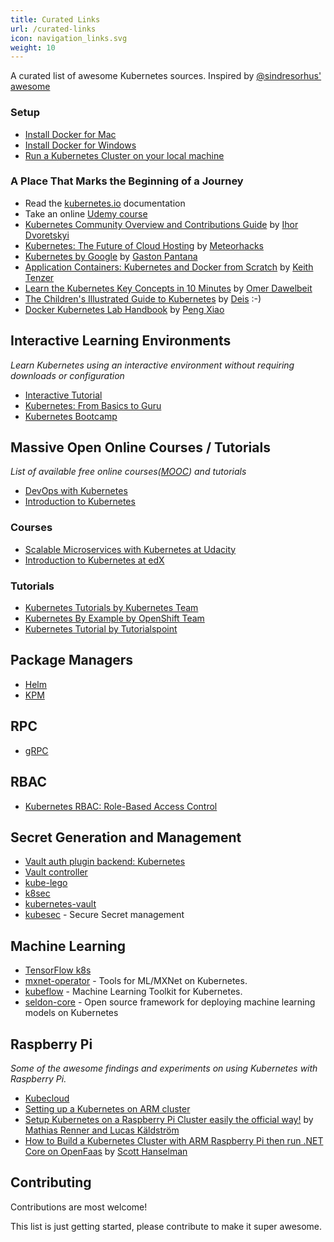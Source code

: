 ```yaml
---
title: Curated Links
url: /curated-links
icon: navigation_links.svg
weight: 10
---
```


A curated list of awesome Kubernetes sources.
Inspired by [@sindresorhus' awesome](https://github.com/sindresorhus/awesome)

### Setup
* [Install Docker for Mac](https://docs.docker.com/docker-for-mac/)
* [Install Docker for Windows](https://docs.docker.com/docker-for-windows/install/)
* [Run a Kubernetes Cluster on your local machine](https://kubernetes.io/docs/tasks/tools/install-minikube/)

### A Place That Marks the Beginning of a Journey

* Read the [kubernetes.io](https://kubernetes.io/docs/home) documentation
* Take an online [Udemy course](https://www.udemy.com/course/learn-kubernetes)
* [Kubernetes Community Overview and Contributions Guide](https://docs.google.com/presentation/d/1JqcALpsg07eH665ZXQrIvOcin6SzzsIUjMRRVivrZMg/edit?usp=sharing) by [Ihor Dvoretskyi](https://twitter.com/idvoretskyi/)
* [Kubernetes: The Future of Cloud Hosting](https://github.com/meteorhacks/meteorhacks.github.io/blob/master/_posts/2015-04-22-learn-kubernetes-the-future-of-the-cloud.md) by [Meteorhacks](https://twitter.com/meteorhacks)
* [Kubernetes by Google](http://thevirtualizationguy.wordpress.com/tag/kubernetes/) by [Gaston Pantana](https://twitter.com/GastonPantana)
* [Application Containers: Kubernetes and Docker from Scratch](https://keithtenzer.com/containers/application-containers-kubernetes-and-docker-from-scratch/) by [Keith Tenzer](https://twitter.com/keithtenzer)
* [Learn the Kubernetes Key Concepts in 10 Minutes](http://omerio.com/2015/12/18/learn-the-kubernetes-key-concepts-in-10-minutes/) by [Omer Dawelbeit](https://twitter.com/omerio)
* [The Children's Illustrated Guide to Kubernetes](http://deis.com/blog/2016/kubernetes-illustrated-guide/) by [Deis](https://github.com/deis) :-)
* [Docker Kubernetes Lab Handbook](https://github.com/xiaopeng163/docker-k8s-lab) by [Peng Xiao](https://twitter.com/xiaopeng163)

## Interactive Learning Environments

*Learn Kubernetes using an interactive environment without requiring downloads or configuration*

* [Interactive Tutorial](https://kubernetes.io/docs/tutorials/kubernetes-basics/cluster-interactive/)
* [Kubernetes: From Basics to Guru](https://www.oreilly.com/playlists/330a1112-13ee-4e72-8b2a-6fd8766fddae/)
* [Kubernetes Bootcamp](http://kubernetesbootcamp.github.io/kubernetes-bootcamp/)

## Massive Open Online Courses / Tutorials

*List of available free online courses([MOOC](https://en.wikipedia.org/wiki/Massive_open_online_course)) and tutorials*

  - [DevOps with Kubernetes](https://devopswithkubernetes.com/)
  - [Introduction to Kubernetes](https://www.my-mooc.com/en/mooc/introduction-to-kubernetes/)

### Courses

  - [Scalable Microservices with Kubernetes at Udacity](https://www.udacity.com/course/scalable-microservices-with-kubernetes--ud615)
  - [Introduction to Kubernetes at edX](http://www.edx.org/course/introduction-kubernetes-linuxfoundationx-lfs158x)

### Tutorials

  - [Kubernetes Tutorials by Kubernetes Team](http://kubernetes.io/docs/tutorials/)
  - [Kubernetes By Example by OpenShift Team](https://kubebyexample.com/)
  - [Kubernetes Tutorial by Tutorialspoint](http://www.tutorialspoint.com/kubernetes/)
  
## Package Managers
  
  * [Helm](http://helm.sh)
  * [KPM](https://github.com/coreos/kpm)
  
## RPC

* [gRPC](http://grpc.io)

## RBAC

* [Kubernetes RBAC: Role-Based Access Control](https://rad.security/blog/what-is-kubernetes-rbac?utm_source=tldrinfosec)

## Secret Generation and Management

* [Vault auth plugin backend: Kubernetes](http://www.vaultproject.io/docs/auth/kubernetes.html)
* [Vault controller](https://github.com/kelseyhightower/vault-controller)
* [kube-lego](https://github.com/jetstack/kube-lego)
* [k8sec](https://github.com/dtan4/k8sec)
* [kubernetes-vault](https://github.com/Boostport/kubernetes-vault)
* [kubesec](https://github.com/shyiko/kubesec) - Secure Secret management

## Machine Learning

* [TensorFlow k8s](https://github.com/tensorflow/k8s)
* [mxnet-operator](https://github.com/deepinsight/mxnet-operator) - Tools for ML/MXNet on Kubernetes.
* [kubeflow](https://github.com/google/kubeflow) - Machine Learning Toolkit for Kubernetes.
* [seldon-core](https://github.com/SeldonIO/seldon-core) - Open source framework for deploying machine learning models on Kubernetes

## Raspberry Pi

*Some of the awesome findings and experiments on using Kubernetes with Raspberry Pi.*

* [Kubecloud](http://kubecloud.io)
* [Setting up a Kubernetes on ARM cluster](https://kubecloud.io/setting-up-a-kubernetes-on-arm-cluster-on-raspberry-pis-f7f64065138c)
* [Setup Kubernetes on a Raspberry Pi Cluster easily the official way!](https://blog.hypriot.com/post/setup-kubernetes-raspberry-pi-cluster/) by [Mathias Renner and Lucas Käldström](https://blog.hypriot.com/crew/)
* [How to Build a Kubernetes Cluster with ARM Raspberry Pi then run .NET Core on OpenFaas](https://www.hanselman.com/blog/HowToBuildAKubernetesClusterWithARMRaspberryPiThenRunNETCoreOnOpenFaas.aspx) by [Scott Hanselman](https://twitter.com/shanselman)

## Contributing

Contributions are most welcome!

This list is just getting started, please contribute to make it super awesome.
